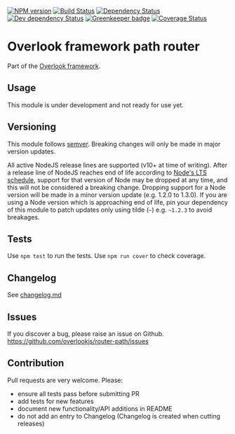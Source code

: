 [![NPM version](https://img.shields.io/npm/v/@overlook/router-path.svg)](https://www.npmjs.com/package/@overlook/router-path)
[![Build Status](https://img.shields.io/travis/overlookjs/router-path/master.svg)](http://travis-ci.org/overlookjs/router-path)
[![Dependency Status](https://img.shields.io/david/overlookjs/router-path.svg)](https://david-dm.org/overlookjs/router-path)
[![Dev dependency Status](https://img.shields.io/david/dev/overlookjs/router-path.svg)](https://david-dm.org/overlookjs/router-path)
[![Greenkeeper badge](https://badges.greenkeeper.io/overlookjs/router-path.svg)](https://greenkeeper.io/)
[![Coverage Status](https://img.shields.io/coveralls/overlookjs/router-path/master.svg)](https://coveralls.io/r/overlookjs/router-path)

# Overlook framework path router

Part of the [Overlook framework](https://overlookjs.github.io/).

## Usage

This module is under development and not ready for use yet.

## Versioning

This module follows [semver](https://semver.org/). Breaking changes will only be made in major version updates.

All active NodeJS release lines are supported (v10+ at time of writing). After a release line of NodeJS reaches end of life according to [Node's LTS schedule](https://nodejs.org/en/about/releases/), support for that version of Node may be dropped at any time, and this will not be considered a breaking change. Dropping support for a Node version will be made in a minor version update (e.g. 1.2.0 to 1.3.0). If you are using a Node version which is approaching end of life, pin your dependency of this module to patch updates only using tilde (`~`) e.g. `~1.2.3` to avoid breakages.

## Tests

Use `npm test` to run the tests. Use `npm run cover` to check coverage.

## Changelog

See [changelog.md](https://github.com/overlookjs/router-path/blob/master/changelog.md)

## Issues

If you discover a bug, please raise an issue on Github. https://github.com/overlookjs/router-path/issues

## Contribution

Pull requests are very welcome. Please:

* ensure all tests pass before submitting PR
* add tests for new features
* document new functionality/API additions in README
* do not add an entry to Changelog (Changelog is created when cutting releases)
